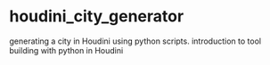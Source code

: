 # houdini_city_generator
generating a city in Houdini using python scripts. introduction to tool building with python in Houdini
